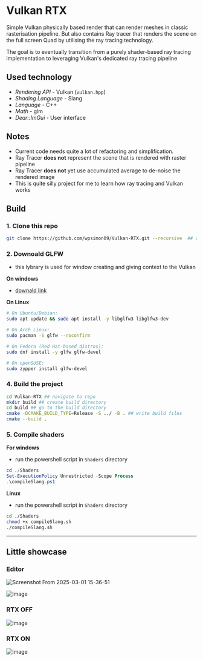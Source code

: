 # Vulkan RTX

Simple Vulkan physically based render that can render meshes in classic rasterisation pipeline. But also contains Ray tracer that renders the scene on the full screen Quad by utilising the 
ray tracing technology. 

The goal is to eventually transition from a purely shader-based ray tracing implementation to leveraging Vulkan's dedicated ray tracing pipeline


## Used technology

- _Rendering API_ - Vulkan (`vulkan.hpp`)
- _Shading Language_ - Slang
- _Language_ - C++
- _Math_ - glm  
- _Dear::ImGui_ - User interface

## Notes

- Current code needs quite a lot of refactoring and simplification.
- Ray Tracer **does not** represent the scene that is rendered with raster pipeline
- Ray Tracer **does not** yet use accumulated average to de-noise the rendered image
- This is quite silly project for me to learn how ray tracing and Vulkan works

## Build

### 1. Clone this repo

```sh
git clone https://github.com/wpsimon09/Vulkan-RTX.git --recursive  ## recursive has to be there 
```

### 2. Downoald GLFW

- this lybrary is used for window creating and giving context to the Vulkan

**On windows**
- [downald link](https://www.glfw.org/)

**On Linux**
     
```sh
# On Ubuntu/Debian:
sudo apt update && sudo apt install -y libglfw3 libglfw3-dev

# On Arch Linux:
sudo pacman -S glfw --noconfirm

# On Fedora (Red Hat-based distros):
sudo dnf install -y glfw glfw-devel

# On openSUSE:
sudo zypper install glfw-devel

```

### 4. Build the project

```sh
cd Vulkan-RTX ## navigate to repo
mkdir build ## create build directory
cd build ## go to the build directory
cmake -DCMAKE_BUILD_TYPE=Release -S ../ -B . ## write build files
cmake --build .
```

### 5. Compile shaders

**For windows**
- run the powershell script in `Shaders` directory

```powershell
cd ./Shaders
Set-ExecutionPolicy Unrestricted -Scope Process
.\compileSlang.ps1
```

**Linux**
- run the powershell script in `Shaders` directory

```sh
cd ./Shaders
chmod +x compileSlang.sh
./compileSlang.sh
```
---

## Little showcase

### Editor
![Screenshot From 2025-03-01 15-36-51](https://github.com/user-attachments/assets/3b28c2e6-ecd4-457e-818f-900dd92dffb3)

![image](https://github.com/user-attachments/assets/d3b2c80b-2ad4-4eef-96e0-6b3747bfcaf9)

### RTX OFF
![image](https://github.com/user-attachments/assets/217f5722-8050-405f-aa7c-cb540129c5a7)


### RTX ON
![image](https://github.com/user-attachments/assets/82947f57-1f2e-4615-96e6-388133e085ae)



